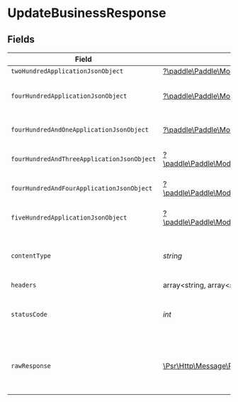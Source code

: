 # UpdateBusinessResponse


## Fields

| Field                                                                                                                                                           | Type                                                                                                                                                            | Required                                                                                                                                                        | Description                                                                                                                                                     |
| --------------------------------------------------------------------------------------------------------------------------------------------------------------- | --------------------------------------------------------------------------------------------------------------------------------------------------------------- | --------------------------------------------------------------------------------------------------------------------------------------------------------------- | --------------------------------------------------------------------------------------------------------------------------------------------------------------- |
| `twoHundredApplicationJsonObject`                                                                                                                               | [?\paddle\Paddle\Models\Operations\UpdateBusinessResponseBody](../../Models/Operations/UpdateBusinessResponseBody.md)                                           | :heavy_minus_sign:                                                                                                                                              | OK                                                                                                                                                              |
| `fourHundredApplicationJsonObject`                                                                                                                              | [?\paddle\Paddle\Models\Operations\UpdateBusinessBusinessesResponseBody](../../Models/Operations/UpdateBusinessBusinessesResponseBody.md)                       | :heavy_minus_sign:                                                                                                                                              | Error response for validation                                                                                                                                   |
| `fourHundredAndOneApplicationJsonObject`                                                                                                                        | [?\paddle\Paddle\Models\Operations\UpdateBusinessBusinessesResponseResponseBody](../../Models/Operations/UpdateBusinessBusinessesResponseResponseBody.md)       | :heavy_minus_sign:                                                                                                                                              | General error response                                                                                                                                          |
| `fourHundredAndThreeApplicationJsonObject`                                                                                                                      | [?\paddle\Paddle\Models\Operations\UpdateBusinessBusinessesResponse403ResponseBody](../../Models/Operations/UpdateBusinessBusinessesResponse403ResponseBody.md) | :heavy_minus_sign:                                                                                                                                              | General error response                                                                                                                                          |
| `fourHundredAndFourApplicationJsonObject`                                                                                                                       | [?\paddle\Paddle\Models\Operations\UpdateBusinessBusinessesResponse404ResponseBody](../../Models/Operations/UpdateBusinessBusinessesResponse404ResponseBody.md) | :heavy_minus_sign:                                                                                                                                              | General error response                                                                                                                                          |
| `fiveHundredApplicationJsonObject`                                                                                                                              | [?\paddle\Paddle\Models\Operations\UpdateBusinessBusinessesResponse500ResponseBody](../../Models/Operations/UpdateBusinessBusinessesResponse500ResponseBody.md) | :heavy_minus_sign:                                                                                                                                              | General error response                                                                                                                                          |
| `contentType`                                                                                                                                                   | *string*                                                                                                                                                        | :heavy_check_mark:                                                                                                                                              | HTTP response content type for this operation                                                                                                                   |
| `headers`                                                                                                                                                       | array<string, array<*string*>>                                                                                                                                  | :heavy_minus_sign:                                                                                                                                              | N/A                                                                                                                                                             |
| `statusCode`                                                                                                                                                    | *int*                                                                                                                                                           | :heavy_check_mark:                                                                                                                                              | HTTP response status code for this operation                                                                                                                    |
| `rawResponse`                                                                                                                                                   | [\Psr\Http\Message\ResponseInterface](https://www.php-fig.org/psr/psr-7/#33-psrhttpmessageresponseinterface)                                                    | :heavy_minus_sign:                                                                                                                                              | Raw HTTP response; suitable for custom response parsing                                                                                                         |